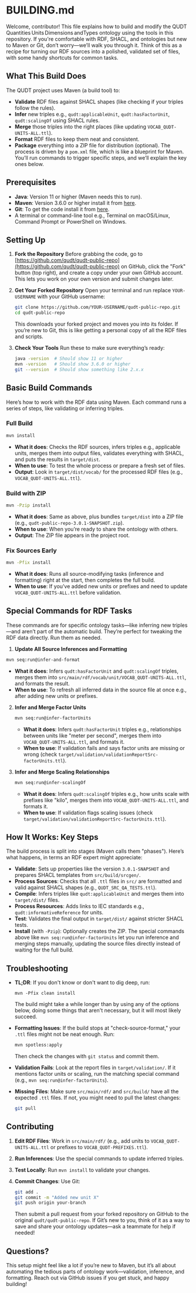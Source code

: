 # BUILDING.md

Welcome, contributor! This file explains how to build and modify the QUDT Quantities Units Dimensions andTypes
ontology using the tools in this repository. If you're comfortable with RDF, SHACL, and ontologies but new to Maven or Git, don’t worry—we’ll walk you through it. Think of this as a recipe for turning our RDF sources into a polished, validated set of files, with some handy shortcuts for common tasks.

## What This Build Does

The QUDT project uses Maven (a build tool) to:
- **Validate** RDF files against SHACL shapes (like checking if your triples follow the rules).
- **Infer** new triples e.g., `qudt:applicableUnit`, `qudt:hasFactorUnit`, `qudt:scalingOf` using SHACL rules.
- **Merge** those triples into the right places (like updating `VOCAB_QUDT-UNITS-ALL.ttl`).
- **Format** RDF files to keep them neat and consistent.
- **Package** everything into a ZIP file for distribution (optional).
The process is driven by a `pom.xml` file, which is like a blueprint for Maven. You’ll run commands to trigger specific steps, and we’ll explain the key ones below.

## Prerequisites

- **Java**: Version 11 or higher (Maven needs this to run).
- **Maven**: Version 3.6.0 or higher install it from [here](https://maven.apache.org/download.cgi).
- **Git**: To get the code install it from [here](https://git-scm.com/downloads).
- A terminal or command-line tool e.g., Terminal on macOS/Linux, Command Prompt or PowerShell on Windows.

## Setting Up

1. **Fork the Repository**
   Before grabbing the code, go to [https://github.com/qudt/qudt-public-repo](https://github.com/qudt/qudt-public-repo) on GitHub, click the "Fork" button (top right), and create a copy under your own GitHub account. This lets you work on your own version and submit changes later.
2. **Get Your Forked Repository**
   Open your terminal and run replace `YOUR-USERNAME` with your GitHub username:

   ```bash
   git clone https://github.com/YOUR-USERNAME/qudt-public-repo.git
   cd qudt-public-repo
   ```

   This downloads your forked project and moves you into its folder. If you’re new to Git, this is like getting a personal copy of all the RDF files and scripts.

3. **Check Your Tools**
   Run these to make sure everything’s ready:

   ```bash
   java -version  # Should show 11 or higher
   mvn -version   # Should show 3.6.0 or higher
   git --version  # Should show something like 2.x.x
   ```

## Basic Build Commands

Here’s how to work with the RDF data using Maven. Each command runs a series of steps, like validating or inferring triples.

### Full Build

```bash
mvn install
```

- **What it does**: Checks the RDF sources, infers triples e.g., applicable units, merges them into output files, validates everything with SHACL, and puts the results in `target/dist`.
- **When to use**: To test the whole process or prepare a fresh set of files.
- **Output**: Look in `target/dist/vocab/` for the processed RDF files (e.g., `VOCAB_QUDT-UNITS-ALL.ttl`).

### Build with ZIP

```bash
mvn -Pzip install
```

- **What it does**: Same as above, plus bundles `target/dist` into a ZIP file (e.g., `qudt-public-repo-3.0.1-SNAPSHOT.zip`).
- **When to use**: When you’re ready to share the ontology with others.
- **Output**: The ZIP file appears in the project root.

### Fix Sources Early

```bash
mvn -Pfix install
```

- **What it does**: Runs all source-modifying tasks (inference and formatting) right at the start, then completes the full build.
- **When to use**: If you’ve added new units or prefixes and need to update `VOCAB_QUDT-UNITS-ALL.ttl` before validation.

## Special Commands for RDF Tasks

These commands are for specific ontology tasks—like inferring new triples—and aren’t part of the automatic build. They’re perfect for tweaking the RDF data directly. Run them as needed.
1. **Update All Source Inferences and Formatting**

```bash
mvn seq:run@infer-and-format
```

- **What it does**: Infers `qudt:hasFactorUnit` and `qudt:scalingOf` triples, merges them into `src/main/rdf/vocab/unit/VOCAB_QUDT-UNITS-ALL.ttl`, and formats the result.
- **When to use**: To refresh all inferred data in the source file at once e.g., after adding new units or prefixes.

2. **Infer and Merge Factor Units**

   ```bash
   mvn seq:run@infer-factorUnits
   ```

   - **What it does**: Infers `qudt:hasFactorUnit` triples e.g., relationships between units like "meter per second", merges them into `VOCAB_QUDT-UNITS-ALL.ttl`, and formats it.
   - **When to use**: If validation fails and says factor units are missing or wrong (check `target/validation/validationReportSrc-factorUnits.ttl`).
3. **Infer and Merge Scaling Relationships**

   ```bash
   mvn seq:run@infer-scalingOf
   ```

   - **What it does**: Infers `qudt:scalingOf` triples e.g., how units scale with prefixes like "kilo", merges them into `VOCAB_QUDT-UNITS-ALL.ttl`, and formats it.
   - **When to use**: If validation flags scaling issues (check `target/validation/validationReportSrc-factorUnits.ttl`).

## How It Works: Key Steps

The build process is split into stages (Maven calls them "phases"). Here’s what happens, in terms an RDF expert might appreciate:
- **Validate**: Sets up properties like the version `3.0.1-SNAPSHOT` and prepares SHACL templates from `src/build/srcgen/`.
- **Process Sources**: Checks that all `.ttl` files in `src/` are formatted and valid against SHACL shapes (e.g., `QUDT_SRC_QA_TESTS.ttl`).
- **Compile**: Infers triples like `qudt:applicableUnit` and merges them into `target/dist/` files.
- **Process Resources**: Adds links to IEC standards e.g., `qudt:informativeReference` for units.
- **Test**: Validates the final output in `target/dist/` against stricter SHACL tests.
- **Install** (with `-Pzip`): Optionally creates the ZIP.
The special commands above like `mvn seq:run@infer-factorUnits` let you run inference and merging steps manually, updating the source files directly instead of waiting for the full build.

## Troubleshooting

- **TL;DR**: If you don't know or don't want to dig deep, run:

  ```
  mvn -Pfix clean install
  ```

  The build might take a while longer than by using any of the options below, doing some things that aren't necessary, but it will most likely succeed.

- **Formatting Issues**: If the build stops at "check-source-format," your `.ttl` files might not be neat enough. Run:

  ```bash
  mvn spotless:apply
  ```

  Then check the changes with `git status` and commit them.

- **Validation Fails**: Look at the report files in `target/validation/`. If it mentions factor units or scaling, run the matching special command (e.g., `mvn seq:run@infer-factorUnits`).

- **Missing Files**: Make sure `src/main/rdf/` and `src/build/` have all the expected `.ttl` files. If not, you might need to pull the latest changes:

  ```bash
  git pull
  ```

## Contributing

1. **Edit RDF Files**: Work in `src/main/rdf/` (e.g., add units to `VOCAB_QUDT-UNITS-ALL.ttl` or prefixes to `VOCAB_QUDT-PREFIXES.ttl`).
2. **Run Inferences**: Use the special commands to update inferred triples.
3. **Test Locally**: Run `mvn install` to validate your changes.
4. **Commit Changes**: Use Git:

   ```bash
   git add .
   git commit -m "Added new unit X"
   git push origin your-branch
   ```

   Then submit a pull request from your forked repository on GitHub to the original `qudt/qudt-public-repo`.
   If Git’s new to you, think of it as a way to save and share your ontology updates—ask a teammate for help if needed!

## Questions?

This setup might feel like a lot if you’re new to Maven, but it’s all about automating the tedious parts of ontology work—validation, inference, and formatting. Reach out via GitHub issues if you get stuck, and happy building!
